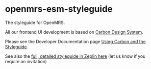 # openmrs-esm-styleguide

The styleguide for OpenMRS.

All our frontend UI development is based on [Carbon Design System](https://www.carbondesignsystem.com/). 

Please see the Developer Documentation page [Using Carbon and the Styleguide](https://openmrs.github.io/openmrs-esm-core/#/main/carbon).

See also the [full, detailed styleguide in Zeplin here](https://app.zeplin.io/styleguide/60d5ecb9efdcd81256117e7d/components) (let us know if you require an invitation)
